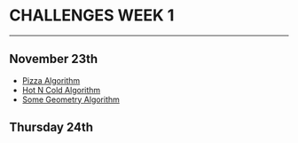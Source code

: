 # CHALLENGES WEEK 1
---
## November 23th
- [Pizza Algorithm](./Pizza_Algorithm.md)
- [Hot N Cold Algorithm](./Hot_N_Cold_Algorithm.md)
- [Some Geometry Algorithm](Some_Geometri_Algorithm.md)

## Thursday 24th